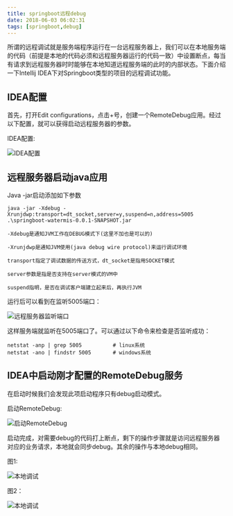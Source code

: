 ```yaml
---
title: springboot远程debug
date: 2018-06-03 06:02:31
tags: [springboot,debug]
---
```

所谓的远程调试就是服务端程序运行在一台远程服务器上，我们可以在本地服务端的代码（前提是本地的代码必须和远程服务器运行的代码一致）中设置断点，每当有请求到远程服务器时时能够在本地知道远程服务端的此时的内部状态。下面介绍一下Intellij IDEA下对Springboot类型的项目的远程调试功能。
<!-- more -->

## IDEA配置
首先，打开Edit configurations，点击+号，创建一个RemoteDebug应用。经过以下配置，就可以获得启动远程服务器的参数。

IDEA配置:

![IDEA配置](/assets/images/java/springboot远程debug-001.png)

## 远程服务器启动java应用

Java -jar启动添加如下参数

```
java -jar -Xdebug -Xrunjdwp:transport=dt_socket,server=y,suspend=n,address=5005 .\springboot-watermis-0.0.1-SNAPSHOT.jar
```

```
-Xdebug是通知JVM工作在DEBUG模式下(这里不加也是可以的)

-Xrunjdwp是通知JVM使用(java debug wire protocol)来运行调试环境

transport指定了调试数据的传送方式，dt_socket是指用SOCKET模式

server参数是指是否支持在server模式的VM中

suspend指明，是否在调试客户端建立起来后，再执行JVM
```

运行后可以看到在监听5005端口：

![远程服务器监听端口](/assets/images/java/springboot远程debug-003.png)

这样服务端就监听在5005端口了。可以通过以下命令来检查是否监听成功：
```
netstat -anp | grep 5005          # linux系统
netstat -ano | findstr 5005       # windows系统
```

## IDEA中启动刚才配置的RemoteDebug服务
在启动时候我们会发现此项启动程序只有debug启动模式。

启动RemoteDebug:

![启动RemoteDebug](/assets/images/java/springboot远程debug-002.png)

启动完成，对需要debug的代码打上断点，剩下的操作步骤就是访问远程服务器对应的业务请求，本地就会同步debug。其余的操作与本地debug相同。

图1:

![本地调试](/assets/images/java/springboot远程debug-004.png)

图2：

![本地调试](/assets/images/java/springboot远程debug-005.png)


